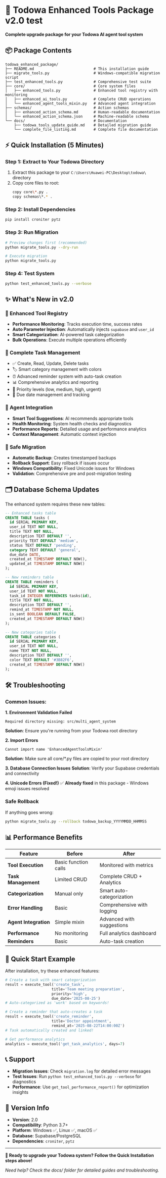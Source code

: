 # 🚀 Todowa Enhanced Tools Package v2.0 test

**Complete upgrade package for your Todowa AI agent tool system**

## 📦 Package Contents

```
todowa_enhanced_package/
├── README.md                           # This installation guide
├── migrate_tools.py                    # Windows-compatible migration script
├── test_enhanced_tools.py              # Comprehensive test suite
├── core/                               # Core system files
│   ├── enhanced_tools.py               # Enhanced tool registry with monitoring
│   ├── enhanced_ai_tools.py            # Complete CRUD operations
│   └── enhanced_agent_tools_mixin.py   # Advanced agent integration
├── schemas/                            # Action schemas
│   ├── enhanced_action_schema.md       # Human-readable documentation
│   └── enhanced_action_schema.json     # Machine-readable schema
└── docs/                               # Documentation
    ├── todowa_tools_update_guide.md    # Detailed migration guide
    └── complete_file_listing.md        # Complete file documentation
```

## ⚡ Quick Installation (5 Minutes)

### Step 1: Extract to Your Todowa Directory
1. Extract this package to your `C:\Users\Huawei-PC\Desktop\todowa\` directory
2. Copy core files to root:
   ```bash
   copy core\*.py .
   copy schemas\*.* .
   ```

### Step 2: Install Dependencies
```bash
pip install croniter pytz
```

### Step 3: Run Migration
```bash
# Preview changes first (recommended)
python migrate_tools.py --dry-run

# Execute migration
python migrate_tools.py
```

### Step 4: Test System
```bash
python test_enhanced_tools.py --verbose
```

## ✨ What's New in v2.0

### 🔧 **Enhanced Tool Registry**
- **Performance Monitoring**: Tracks execution time, success rates
- **Auto Parameter Injection**: Automatically injects `supabase` and `user_id`
- **Smart Categorization**: AI-powered task categorization
- **Bulk Operations**: Execute multiple operations efficiently

### 📝 **Complete Task Management**
- ✅ Create, Read, Update, Delete tasks
- 🏷️ Smart category management with colors
- ⏰ Advanced reminder system with auto-task creation
- 📊 Comprehensive analytics and reporting
- 🎯 Priority levels (low, medium, high, urgent)
- 📅 Due date management and tracking

### 🤖 **Agent Integration**
- **Smart Tool Suggestions**: AI recommends appropriate tools
- **Health Monitoring**: System health checks and diagnostics
- **Performance Reports**: Detailed usage and performance analytics
- **Context Management**: Automatic context injection

### 🔄 **Safe Migration**
- **Automatic Backup**: Creates timestamped backups
- **Rollback Support**: Easy rollback if issues occur
- **Windows Compatibility**: Fixed Unicode issues for Windows
- **Validation**: Comprehensive pre and post-migration testing

## 🗂️ Database Schema Updates

The enhanced system requires these new tables:

```sql
-- Enhanced tasks table
CREATE TABLE tasks (
  id SERIAL PRIMARY KEY,
  user_id TEXT NOT NULL,
  title TEXT NOT NULL,
  description TEXT DEFAULT '',
  priority TEXT DEFAULT 'medium',
  status TEXT DEFAULT 'pending', 
  category TEXT DEFAULT 'general',
  due_date DATE,
  created_at TIMESTAMP DEFAULT NOW(),
  updated_at TIMESTAMP DEFAULT NOW()
);

-- New reminders table
CREATE TABLE reminders (
  id SERIAL PRIMARY KEY,
  user_id TEXT NOT NULL,
  task_id INTEGER REFERENCES tasks(id),
  title TEXT NOT NULL,
  description TEXT DEFAULT '',
  remind_at TIMESTAMP NOT NULL,
  is_sent BOOLEAN DEFAULT FALSE,
  created_at TIMESTAMP DEFAULT NOW()
);

-- New categories table  
CREATE TABLE categories (
  id SERIAL PRIMARY KEY,
  user_id TEXT NOT NULL,
  name TEXT NOT NULL,
  description TEXT DEFAULT '',
  color TEXT DEFAULT '#3B82F6',
  created_at TIMESTAMP DEFAULT NOW()
);
```

## 🛠️ Troubleshooting

### Common Issues:

**1. Environment Validation Failed**
```
Required directory missing: src/multi_agent_system
```
**Solution**: Ensure you're running from your Todowa root directory

**2. Import Errors**
```
Cannot import name 'EnhancedAgentToolsMixin'
```
**Solution**: Make sure all core/*.py files are copied to your root directory

**3. Database Connection Issues**
**Solution**: Verify your Supabase credentials and connectivity

**4. Unicode Errors (Fixed!)**
✅ **Already fixed** in this package - Windows emoji issues resolved

### Safe Rollback
If anything goes wrong:
```bash
python migrate_tools.py --rollback todowa_backup_YYYYMMDD_HHMMSS
```

## 📊 Performance Benefits

| Feature | Before | After |
|---------|--------|-------|
| **Tool Execution** | Basic function calls | Monitored with metrics |
| **Task Management** | Limited CRUD | Complete CRUD + Analytics |
| **Categorization** | Manual only | Smart auto-categorization |
| **Error Handling** | Basic | Comprehensive with logging |
| **Agent Integration** | Simple mixin | Advanced with suggestions |
| **Performance** | No monitoring | Full analytics dashboard |
| **Reminders** | Basic | Auto-task creation |

## 🎯 Quick Start Example

After installation, try these enhanced features:

```python
# Create a task with smart categorization
result = execute_tool('create_task', 
                     title='Team meeting preparation',
                     priority='high',
                     due_date='2025-08-25')
# Auto-categorized as 'work' based on keywords!

# Create a reminder that auto-creates a task
result = execute_tool('create_reminder',
                     title='Doctor appointment', 
                     remind_at='2025-08-22T14:00:00Z')
# Task automatically created and linked!

# Get performance analytics
analytics = execute_tool('get_task_analytics', days=7)
```

## 📞 Support

- **Migration Issues**: Check `migration.log` for detailed error messages
- **Test Issues**: Run `python test_enhanced_tools.py --verbose` for diagnostics  
- **Performance**: Use `get_tool_performance_report()` for optimization insights

## 🔄 Version Info

- **Version**: 2.0
- **Compatibility**: Python 3.7+
- **Platform**: Windows ✅, Linux ✅, macOS ✅
- **Database**: Supabase/PostgreSQL
- **Dependencies**: `croniter`, `pytz`

---

**🎉 Ready to upgrade your Todowa system? Follow the Quick Installation steps above!**

*Need help? Check the docs/ folder for detailed guides and troubleshooting.*
